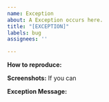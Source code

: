 ```yaml
---
name: Exception
about: A Exception occurs here.
title: "[EXCEPTION]"
labels: bug
assignees: ''

---
```


**How to reproduce:**

**Screenshots:** If you can

**Exception Message:**
